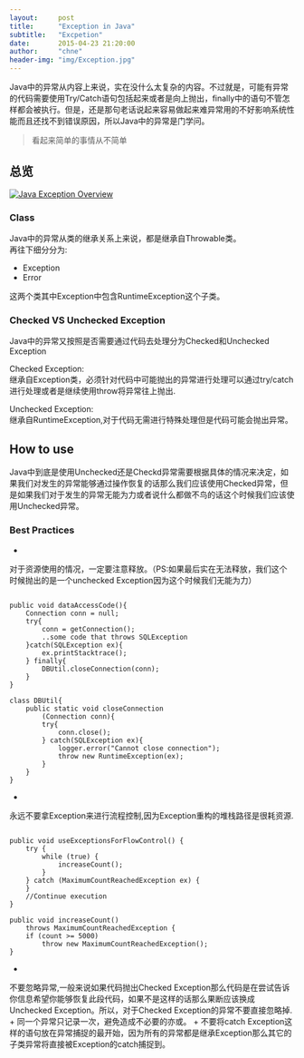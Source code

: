 ```yaml
---
layout:     post
title:      "Exception in Java"
subtitle:   "Excpetion"
date:       2015-04-23 21:20:00
author:     "chne"
header-img: "img/Exception.jpg"
---
```


<p>Java中的异常从内容上来说，实在没什么太复杂的内容。不过就是，可能有异常的代码需要使用Try/Catch语句包括起来或者是向上抛出，finally中的语句不管怎样都会被执行。但是，还是那句老话说起来容易做起来难异常用的不好影响系统性能而且还找不到错误原因，所以Java中的异常是门学问。</p>

> 看起来简单的事情从不简单

<h2 class="section-heading">总览</h2>
<a href="#">
    <img src="{{ site.baseurl }}/img/exception-01.png" alt="Java Exception Overview">
</a>

<h3>Class</h3>

Java中的异常从类的继承关系上来说，都是继承自Throwable类。   
再往下细分分为:

+ Exception
+ Error

这两个类其中Exception中包含RuntimeException这个子类。

<h3>Checked VS Unchecked Exception</h3>

Java中的异常又按照是否需要通过代码去处理分为Checked和Unchecked Exception  

Checked Exception:   
  继承自Exception类，必须针对代码中可能抛出的异常进行处理可以通过try/catch进行处理或者是继续使用throw将异常往上抛出.   

Unchecked Exception:   
  继承自RuntimeException,对于代码无需进行特殊处理但是代码可能会抛出异常。

<h2 class="section-heading">How to use</h2>

Java中到底是使用Unchecked还是Checkd异常需要根据具体的情况来决定，如果我们对发生的异常能够通过操作恢复的话那么我们应该使用Checked异常，但是如果我们对于发生的异常无能为力或者说什么都做不鸟的话这个时候我们应该使用Unchecked异常。

<h3>Best Practices</h3>

+  
对于资源使用的情况，一定要注意释放。（PS:如果最后实在无法释放，我们这个时候抛出的是一个unchecked Exception因为这个时候我们无能为力）
<pre><code>
public void dataAccessCode(){
    Connection conn = null;
    try{
        conn = getConnection();
        ..some code that throws SQLException
    }catch(SQLException ex){
        ex.printStacktrace();
    } finally{
        DBUtil.closeConnection(conn);
    }
}

class DBUtil{
    public static void closeConnection
        (Connection conn){
        try{
            conn.close();
        } catch(SQLException ex){
            logger.error("Cannot close connection");
            throw new RuntimeException(ex);
        }
    }
}
</code></pre>
+ 
永远不要拿Exception来进行流程控制,因为Exception重构的堆栈路径是很耗资源.
<pre><code>
public void useExceptionsForFlowControl() {
    try {
        while (true) {
            increaseCount();
        }
    } catch (MaximumCountReachedException ex) {
    }
    //Continue execution
}

public void increaseCount()
    throws MaximumCountReachedException {
    if (count >= 5000)
        throw new MaximumCountReachedException();
}
</code></pre>
+ 
不要忽略异常,一般来说如果代码抛出Checked Exception那么代码是在尝试告诉你信息希望你能够恢复此段代码，如果不是这样的话那么果断应该换成Unchecked Exception。所以，对于Checked Exception的异常不要直接忽略掉.
+
同一个异常只记录一次，避免造成不必要的亦或。
+ 
不要将catch Exception这样的语句放在异常捕捉的最开始，因为所有的异常都是继承Exception那么其它的子类异常将直接被Exception的catch捕捉到。